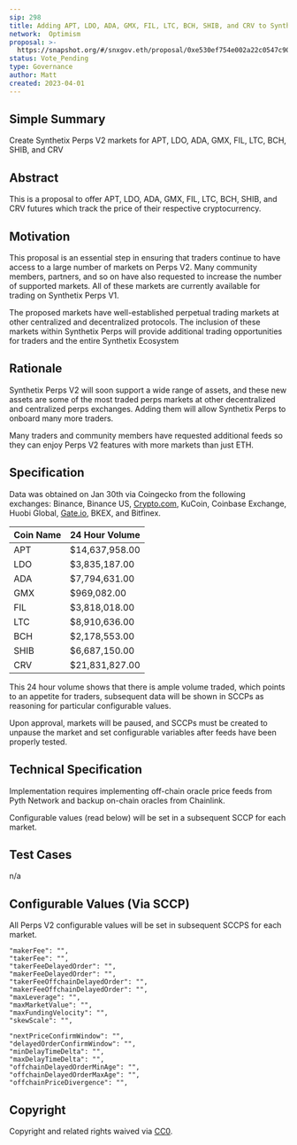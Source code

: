 ```yaml
---
sip: 298
title: Adding APT, LDO, ADA, GMX, FIL, LTC, BCH, SHIB, and CRV to Synthetix Perps V2
network:  Optimism
proposal: >-
  https://snapshot.org/#/snxgov.eth/proposal/0xe530ef754e002a22c0547c90161b83a6a218684abd244fb58bb918880d8aed85
status: Vote_Pending
type: Governance
author: Matt
created: 2023-04-01
---
```


## Simple Summary

Create Synthetix Perps V2 markets for APT, LDO, ADA, GMX, FIL, LTC, BCH, SHIB, and CRV

## Abstract

This is a proposal to offer APT, LDO, ADA, GMX, FIL, LTC, BCH, SHIB, and CRV futures which track the price of their respective cryptocurrency.

## Motivation

This proposal is an essential step in ensuring that traders continue to have access to a large number of markets on Perps V2. Many community members, partners, and so on have also requested to increase the number of supported markets. All of these markets are currently available for trading on Synthetix Perps V1. 

The proposed markets have well-established perpetual trading markets at other centralized and decentralized protocols. The inclusion of these markets within Synthetix Perps will provide additional trading opportunities for traders and the entire Synthetix Ecosystem


## Rationale

Synthetix Perps V2 will soon support a wide range of assets, and these new assets are some of the most traded perps markets at other decentralized and centralized perps exchanges. Adding them will allow Synthetix Perps to onboard many more traders.

Many traders and community members have requested additional feeds so they can enjoy Perps V2 features with more markets than just ETH.

## Specification

Data was obtained on Jan 30th via Coingecko from the following exchanges: Binance, Binance US, [Crypto.com](http://Crypto.com), KuCoin, Coinbase Exchange, Huobi Global, [Gate.io](http://Gate.io), BKEX, and Bitfinex.

| Coin Name 	|  24 Hour Volume  |
|-----------	|----------------	|
| APT       	| $14,637,958.00 	|
| LDO       	|  $3,835,187.00 	|
| ADA       	|  $7,794,631.00 	| 
| GMX       	|    $969,082.00 	|
| FIL       	|  $3,818,018.00 	|
| LTC       	|  $8,910,636.00 	|
| BCH       	|  $2,178,553.00 	|
| SHIB      	|  $6,687,150.00 	|
| CRV       	|  $21,831,827.00 	|

This 24 hour volume shows that there is ample volume traded, which points to an appetite for traders, subsequent data will be shown in SCCPs as reasoning for particular configurable values.

Upon approval, markets will be paused, and SCCPs must be created to unpause the market and set configurable variables after feeds have been properly tested. 

## Technical Specification

Implementation requires implementing off-chain oracle price feeds from Pyth Network and backup on-chain oracles from Chainlink.

Configurable values (read below) will be set in a subsequent SCCP for each market.

## Test Cases

n/a

## Configurable Values (Via SCCP)

All Perps V2 configurable values will be set in subsequent SCCPS for each market.

    "makerFee": "",
    "takerFee": "",
    "takerFeeDelayedOrder": "",
    "makerFeeDelayedOrder": "",
    "takerFeeOffchainDelayedOrder": "",
    "makerFeeOffchainDelayedOrder": "",
    "maxLeverage": "",
    "maxMarketValue": "",
    "maxFundingVelocity": "",
    "skewScale": "",

    "nextPriceConfirmWindow": "",
    "delayedOrderConfirmWindow": "",
    "minDelayTimeDelta": "",
    "maxDelayTimeDelta": "",
    "offchainDelayedOrderMinAge": "",
    "offchainDelayedOrderMaxAge": "",
    "offchainPriceDivergence": "",

## Copyright

Copyright and related rights waived via [CC0](https://creativecommons.org/publicdomain/zero/1.0/).

